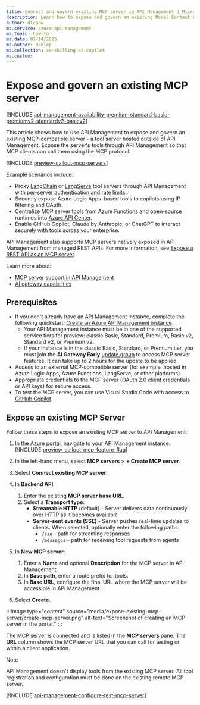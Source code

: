 ```yaml
---
title: Connect and govern existing MCP server in API Management | Microsoft Docs
description: Learn how to expose and govern an existing Model Context Protocol (MCP) server in Azure API Management.
author: dlepow
ms.service: azure-api-management
ms.topic: how-to
ms.date: 07/14/2025
ms.author: danlep
ms.collection: ce-skilling-ai-copilot
ms.custom:
---
```


# Expose and govern an existing MCP server

[!INCLUDE [api-management-availability-premium-standard-basic-premiumv2-standardv2-basicv2](../../includes/api-management-availability-premium-standard-basic-premiumv2-standardv2-basicv2.md)]

This article shows how to use API Management to expose and govern an existing MCP-compatible server - a tool server hosted outside of API Management. Expose the server's tools through API Management so that MCP clients can call them using the MCP protocol. 

[!INCLUDE [preview-callout-mcp-servers](includes/preview/preview-callout-mcp-servers.md)]

Example scenarios include:

- Proxy [LangChain](https://python.langchain.com/) or [LangServe](https://python.langchain.com/docs/langserve/) tool servers through API Management with per-server authentication and rate limits.
- Securely expose Azure Logic Apps–based tools to copilots using IP filtering and OAuth.
- Centralize MCP server tools from Azure Functions and open-source runtimes into [Azure API Center](../api-center/register-discover-mcp-server.md).
- Enable GitHub Copilot, Claude by Anthropic, or ChatGPT to interact securely with tools across your enterprise.

API Management also supports MCP servers natively exposed in API Management from managed REST APIs. For more information, see [Expose a REST API as an MCP server](export-rest-mcp-server.md).

Learn more about:

* [MCP server support in API Management](mcp-server-overview.md)
* [AI gateway capabilities](genai-gateway-capabilities.md)


## Prerequisites

+ If you don't already have an API Management instance, complete the following quickstart: [Create an Azure API Management instance](get-started-create-service-instance.md). 
    + Your API Management instance must be in one of the supported service tiers for preview: classic Basic, Standard, Premium, Basic v2, Standard v2, or Premium v2.
    + If your instance is in the classic Basic, Standard, or Premium tier, you must join the **AI Gateway Early** [update group](configure-service-update-settings.md) to access MCP server features. It can take up to 2 hours for the update to be applied.
+ Access to an external MCP-compatible server (for example, hosted in Azure Logic Apps, Azure Functions, LangServe, or other platforms).
+ Appropriate credentials to the MCP server (OAuth 2.0 client credentials or API keys) for secure access.
+ To test the MCP server, you can use Visual Studio Code with access to [GitHub Copilot](https://code.visualstudio.com/docs/copilot/setup).

## Expose an existing MCP Server

Follow these steps to expose an existing MCP server to API Management:

1. In the [Azure portal](https://portal.azure.com), navigate to your API Management instance.
    [!INCLUDE [preview-callout-mcp-feature-flag](includes/preview/preview-callout-mcp-feature-flag.md)]

1. In the left-hand menu, select **MCP servers** > **+ Create MCP server**.
1. Select **Connect existing MCP server**.
1. In **Backend API**:
    1. Enter the existing **MCP server base URL**.
    1. Select a **Transport type**:
         - **Streamable HTTP** (default) - Server delivers data continuously over HTTP as it becomes available
         - **Server-sent events (SSE)** - Server pushes real-time updates to clients. When selected, optionally enter the following paths:
             - `/sse` - path for streaming responses
             - `/messages` - path for receiving tool requests from agents
1. In **New MCP server**:
    1. Enter a **Name** and optional **Description** for the MCP server in API Management.
    1. In **Base path**, enter a route prefix for tools. 
    1. In **Base URL**, configure the final URL where the MCP server will be accessible in API Management.
1. Select **Create**.

:::image type="content" source="media/expose-existing-mcp-server/create-mcp-server.png" alt-text="Screenshot of creating an MCP server in the portal." :::

The MCP server is connected and is listed in the **MCP servers** pane. The **URL** column shows the MCP server URL that you can call for testing or within a client application.

> [!NOTE]
> API Management doesn't display tools from the existing MCP server. All tool registration and configuration must be done on the existing remote MCP server.

[!INCLUDE [api-management-configure-test-mcp-server](../../includes/api-management-configure-test-mcp-server.md)]

